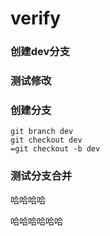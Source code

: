 # verify
### 创建dev分支
### 测试修改
### 创建分支
    git branch dev
	git checkout dev
	=git checkout -b dev
### 测试分支合并
哈哈哈哈

哈哈哈哈哈哈